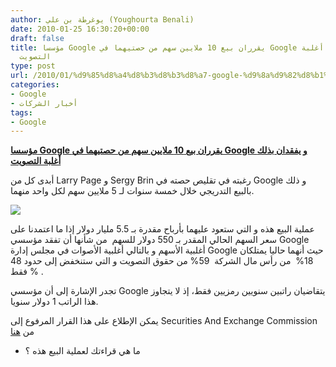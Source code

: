 ```yaml
---
author: يوغرطة بن علي (Youghourta Benali)
date: 2010-01-25 16:30:20+00:00
draft: false
title: مؤسسا Google يقرران بيع 10 ملايين سهم من حصتيهما في Google و يفقدان بذلك أغلبة
  التصويت
type: post
url: /2010/01/%d9%85%d8%a4%d8%b3%d8%b3%d8%a7-google-%d9%8a%d9%82%d8%b1%d8%b1%d8%a7%d9%86-%d8%a8%d9%8a%d8%b9-10-%d9%85%d9%84%d8%a7%d9%8a%d9%86-%d8%b3%d9%87%d9%85-%d9%85%d9%86-%d8%ad%d8%b5%d8%aa%d9%8a%d9%87%d9%85/
categories:
- Google
- أخبار الشركات
tags:
- Google
---
```


[**مؤسسا Google يقرران بيع 10 ملايين سهم من حصتيهما في Google و يفقدان بذلك أغلبة التصويت**](http://www.it-scoop.com/2010/01/%d9%85%d8%a4%d8%b3%d8%b3%d8%a7-google-%d9%8a%d9%82%d8%b1%d8%b1%d8%a7%d9%86-%d8%a8%d9%8a%d8%b9-10-%d9%85%d9%84%d8%a7%d9%8a%d9%86-%d8%b3%d9%87%d9%85-%d9%85%d9%86-%d8%ad%d8%b5%d8%aa%d9%8a%d9%87%d9%85/)


أبدى كل من Larry Page و Sergy Brin رغبته في تقليص حصته في Google و ذلك بالبيع التدريجي خلال خمسة سنوات لـ 5 ملايين سهم لكل واحد منهما.

[![](http://www.it-scoop.com/wp-content/uploads/2010/01/page_Brin.jpg)
](http://www.it-scoop.com/2010/01/%d9%85%d8%a4%d8%b3%d8%b3%d8%a7-google-%d9%8a%d9%82%d8%b1%d8%b1%d8%a7%d9%86-%d8%a8%d9%8a%d8%b9-10-%d9%85%d9%84%d8%a7%d9%8a%d9%86-%d8%b3%d9%87%d9%85-%d9%85%d9%86-%d8%ad%d8%b5%d8%aa%d9%8a%d9%87%d9%85/)

عملية البيع هذه و التي ستعود عليهما بأرباح مقدرة بـ 5.5 مليار دولار إذا ما اعتمدنا على سعر السهم الحالي المقدر بـ 550 دولار للسهم  من شأنها أن تفقد مؤسسي Google أغلبية الأسهم و بالتالي أغلبية الأصوات في مجلس إدارة Google حيث أنهما حاليا يمتلكان  18%  من رأس مال الشركة  59% من حقوق التصويت و التي ستنخفض إلى حدود 48 % فقط .

تجدر الإشارة إلى أن مؤسسي Google يتقاضيان راتبين سنويين رمزيين فقط، إذ لا يتجاوز هذا الراتب 1 دولار سنويا.

يمكن الإطلاع على هذا القرار المرفوع إلى Securities And Exchange Commission من [هنا](http://www.sec.gov/Archives/edgar/data/1288776/000119312510011019/d8k.htm)

- ما هي قراءتك لعملية البيع هذه ؟
